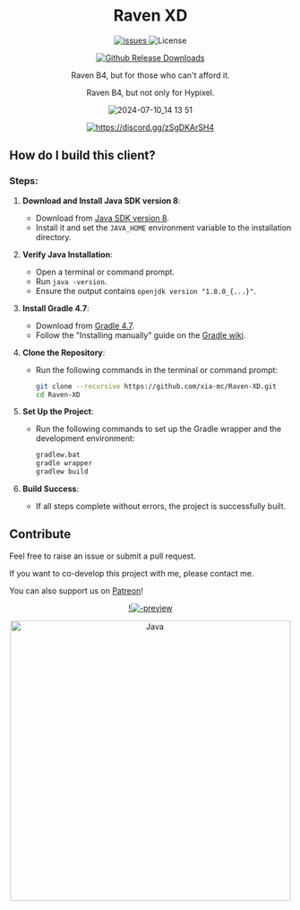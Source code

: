 <div align="center">
  
# Raven XD
<p align="center">
    <a href="https://github.com/xia-mc/Raven-bS/issues">
      <img src="https://img.shields.io/github/issues/xia-mc/Raven-bS?style=flat" alt="issues" />
    </a>
    <img src="https://img.shields.io/badge/license-GPLV3-green" alt="License">
</p>

[![Github Release Downloads](https://img.shields.io/github/downloads/xia-mc/Raven-bS/total?label=Github%20Release%20Downloads&style=flat-square)](https://github.com/xia-mc/Raven-bS/releases)
<!--
[![CurseForge Downloads](http://cf.way2muchnoise.eu/997222.svg?badge_style=flat)](https://www.curseforge.com/minecraft/mc-mods/cheatdetector)
[![Modrinth Downloads](https://img.shields.io/modrinth/dt/QNVaUzHT?label=Modrinth%20Downloads&logo=Modrinth%20Downloads&style=flat-square)](https://modrinth.com/mod/cheatdetector)
-->

Raven B4, but for those who can't afford it.

Raven B4, but not only for Hypixel.

![2024-07-10_14 13 51](https://github.com/xia-mc/Raven-XD/assets/108219418/15470b4f-b29d-49a5-8396-1c1d4bd315a1)

<a href="https://discord.gg/zSgDKArSH4"><img src="https://invidget.switchblade.xyz/zSgDKArSH4" alt="https://discord.gg/zSgDKArSH4"/></a><br>
</div>

## How do I build this client?

### Steps:

1. **Download and Install Java SDK version 8**:
   - Download from [Java SDK version 8](https://adoptium.net/en-GB/temurin/releases/?version=8).
   - Install it and set the `JAVA_HOME` environment variable to the installation directory.

2. **Verify Java Installation**:
   - Open a terminal or command prompt.
   - Run `java -version`.
   - Ensure the output contains `openjdk version "1.8.0_{...}"`.

3. **Install Gradle 4.7**:
   - Download from [Gradle 4.7](https://gradle.org/next-steps/?version=4.7&format=bin).
   - Follow the "Installing manually" guide on the [Gradle wiki](https://gradle.org/install).

4. **Clone the Repository**:
   - Run the following commands in the terminal or command prompt:
     ```bash
     git clone --recursive https://github.com/xia-mc/Raven-XD.git
     cd Raven-XD
     ```

5. **Set Up the Project**:
   - Run the following commands to set up the Gradle wrapper and the development environment:
     ```bash
     gradlew.bat
     gradle wrapper
     gradlew build
     ```

6. **Build Success**:
   - If all steps complete without errors, the project is successfully built.


## Contribute
Feel free to raise an issue or submit a pull request.

If you want to co-develop this project with me, please contact me.

You can also support us on [Patreon](https://www.patreon.com/xia__mc)!

<div align="center">

[!![-preview](https://github.com/user-attachments/assets/ac50e6e5-3227-4ee9-9881-2e7b8ba47861)](https://www.patreon.com/xia__mc)

<img src="https://github.com/SAWARATSUKI/KawaiiLogos/blob/main/IntelliJ IDEA/IntelliJ IDEA.png" alt="Java" width="500" />

</div>
